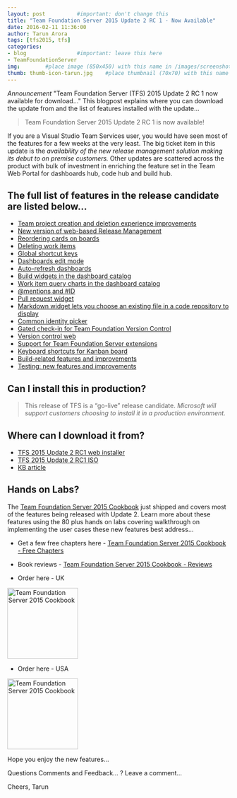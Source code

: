 ```yaml
---
layout: post          #important: don't change this
title: "Team Foundation Server 2015 Update 2 RC 1 - Now Available"
date: 2016-02-11 11:36:00 
author: Tarun Arora
tags: [tfs2015, tfs]
categories:
- blog                #important: leave this here
- TeamFoundationServer
img:        #place image (850x450) with this name in /images/screenshots
thumb: thumb-icon-tarun.jpg    #place thumbnail (70x70) with this name in /images/screenshotsthumbs/
---
```

*Announcement* "Team Foundation Server (TFS) 2015 Update 2 RC 1 now available for download..." This blogpost explains where you can download the update from and the list of features installed with the update...  
<!--more-->

> Team Foundation Server 2015 Update 2 RC 1 is now available! 

If you are a Visual Studio Team Services user, you would have seen most of the features for a few weeks at the very least. The big ticket item in this update is the *availability of the new release management solution making its debut to on premise customers.* Other updates are scattered across the product with bulk of investment in enriching the feature set in the Team Web Portal for dashboards hub, code hub and build hub. 

## The full list of features in the release candidate are listed below...
 
+ [Team project creation and deletion experience improvements](https://www.visualstudio.com/news/tfs2015-update2-vs#teamproj "Team project creation and deletion experience improvements")
+ [New version of web-based Release Management](https://www.visualstudio.com/news/tfs2015-update2-vs#newrmtfs "New version of web-based Release Management")
+ [Reordering cards on boards](https://www.visualstudio.com/news/tfs2015-update2-vs#reorder "Reordering cards on boards")
+ [Deleting work items](https://www.visualstudio.com/news/tfs2015-update2-vs#delwork "Deleting work items")
+ [Global shortcut keys](https://www.visualstudio.com/news/tfs2015-update2-vs#globalshort "Global shortcut keys")
+ [Dashboards edit mode](https://www.visualstudio.com/news/tfs2015-update2-vs#dashedit "Dashboards edit mode")
+ [Auto-refresh dashboards](https://www.visualstudio.com/news/tfs2015-update2-vs#autodash "Auto-refresh dashboards")
+ [Build widgets in the dashboard catalog](https://www.visualstudio.com/news/tfs2015-update2-vs#widgetdb "Build widgets in the dashboard catalog")
+ [Work item query charts in the dashboard catalog](https://www.visualstudio.com/news/tfs2015-update2-vs#wiqdash "Work item query charts in the dashboard catalog")
+ [@mentions and #ID](https://www.visualstudio.com/news/tfs2015-update2-vs#mentionsid "@mentions and #ID")
+ [Pull request widget](https://www.visualstudio.com/news/tfs2015-update2-vs#prwidget "Pull request widget")
+ [Markdown widget lets you choose an existing file in a code repository to display](https://www.visualstudio.com/news/tfs2015-update2-vs#mdwidget "Markdown widget lets you choose an existing file in a code repository to display")
+ [Common identity picker](https://www.visualstudio.com/news/tfs2015-update2-vs#commonip "Common identity picker")
+ [Gated check-in for Team Foundation Version Control](https://www.visualstudio.com/news/tfs2015-update2-vs#gatedcheck "Gated check-in for Team Foundation Version Control")
+ [Version control web](https://www.visualstudio.com/news/tfs2015-update2-vs#vcweb "Version control web")
+ [Support for Team Foundation Server extensions](https://www.visualstudio.com/news/tfs2015-update2-vs#suppext "Support for Team Foundation Server extensions")
+ [Keyboard shortcuts for Kanban board](https://www.visualstudio.com/news/tfs2015-update2-vs#keyshort "Keyboard shortcuts for Kanban board")
+ [Build-related features and improvements](https://www.visualstudio.com/news/tfs2015-update2-vs#builditems "Build-related features and improvements")
+ [Testing: new features and improvements](https://www.visualstudio.com/news/tfs2015-update2-vs#testing "Testing: new features and improvements")   

## Can I install this in production?

> This release of TFS is a “go-live” release candidate.  _Microsoft will support customers choosing to install it in a production environment._  

## Where can I download it from?

+ [TFS 2015 Update 2 RC1 web installer](http://go.microsoft.com/fwlink/?LinkId=626619 "TFS 2015 Update 2 RC1 web installer")
+ [TFS 2015 Update 2 RC1 ISO](http://go.microsoft.com/fwlink/?LinkId=626620 "TFS 2015 Update 2 RC1 ISO")
+ [KB article](https://msdn.microsoft.com/en-us/library/2a90cb85-8296-417a-a4a8-1379998c4588 "KB article")

## Hands on Labs?

The [Team Foundation Server 2015 Cookbook](http://www.visualstudiogeeks.com/blog/book/teamfoundationserver/TeamFoundationServer2015-DevOps-ALM-Cookbook-by-TarunArora "Team Foundation Server 2015 Cookbook") just shipped and covers most of the features being released with Update 2. Learn more about these features using the 80 plus hands on labs covering walkthrough on implementing the user cases these new features best address...


+ Get a few free chapters here - [Team Foundation Server 2015 Cookbook - Free Chapters]( https://www.packtpub.com/networking-and-servers/microsoft-team-foundation-server-2015-cookbook "Team Foundation Server 2015 Cookbook Free Chapters")

+ Book reviews - [Team Foundation Server 2015 Cookbook - Reviews](http://www.amazon.co.uk/gp/product/1784391050/tararo-21 "Team Foundation Server 2015 Cookbook - Reviews")  

+ Order here - UK 
<a href="http://www.amazon.co.uk/Microsoft-Team-Foundation-Server-Cookbook/dp/1784391050/tararo-21">
<img src="http://ecx.images-amazon.com/images/I/51H4uFlvjAL._SX403_BO1,204,203,200_.jpg"
alt="Team Foundation Server 2015 Cookbook" height="160" width="160" border="0" /></a>

+ Order here - USA 
<a href="http://www.amazon.com/gp/product/B0148S9GUE/tararo-20">
<img src="http://ecx.images-amazon.com/images/I/51H4uFlvjAL._SX403_BO1,204,203,200_.jpg"
alt="Team Foundation Server 2015 Cookbook" height="160" width="160" border="0" /></a>

Hope you enjoy the new features... 


Questions Comments and Feedback... ? Leave a comment...


Cheers, 
Tarun
